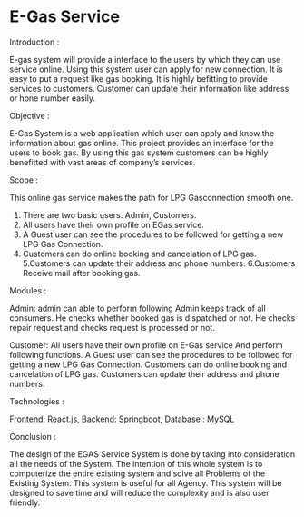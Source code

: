 # E-Gas Service

Introduction :

E-gas system will provide a interface to the users by which  they can use service online.
Using this system user can apply for new connection.
It is easy to put a request like gas booking. It is highly befitting to provide services to customers. 
Customer can update their information like address or hone number easily. 

Objective :

E-Gas System is a web application which user can apply and know the information about gas online.
 This project provides an interface for the users to book gas. By using this gas system customers can be highly benefitted with vast areas of company’s services. 

Scope :

This online gas service makes the path for LPG Gasconnection smooth one. 
1. There are two basic users. Admin, Customers. 
2. All users have their own profile on EGas service. 
3. A Guest user can see the procedures to be followed for getting a new LPG Gas Connection. 
4. Customers can do online booking and cancelation of LPG gas. 
5.Customers can update their address and phone numbers.
6.Customers Receive mail after booking gas.

Modules :

Admin: admin can able to perform following
Admin keeps track of all consumers.
He checks whether booked gas is dispatched or not.
He checks repair request and checks request is processed or not.

Customer:
All users have their own profile on E-Gas service And perform following functions.
 A Guest user can see the procedures to be followed for getting a new LPG Gas Connection. 
 Customers can do online booking and cancelation of LPG gas. 
Customers can update their address and phone numbers.

Technologies :

Frontend: React.js, 
Backend: Springboot,
Database : MySQL 

Conclusion :

The design of the EGAS Service System is done by taking into consideration all the needs of the System. 
The intention of this whole system is to computerize the entire existing system and solve all Problems of the Existing System. 
This system is useful for all Agency. This system will be designed to save time and will reduce the complexity and is also user friendly. 




